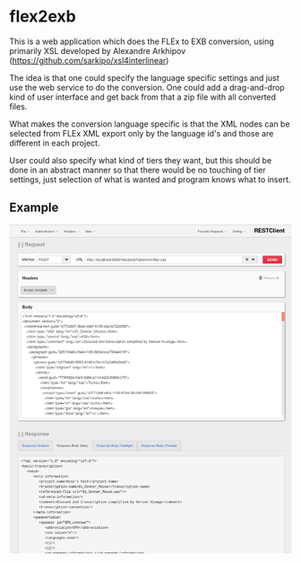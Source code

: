 # flex2exb
This is a web application which does the FLEx to EXB conversion, using primarily XSL developed by Alexandre Arkhipov (https://github.com/sarkipo/xsl4interlinear)

The idea is that one could specify the language specific settings and just use the web service to do the conversion. One could add a drag-and-drop kind of user interface and get back from that a zip file with all converted files.

What makes the conversion language specific is that the XML nodes can be selected from FLEx XML export only by the language id's and those are different in each project.

User could also specify what kind of tiers they want, but this should be done in an abstract manner so that there would be no touching of tier settings, just selection of what is wanted and program knows what to insert.

## Example

![Example](https://raw.githubusercontent.com/hzsk/flex2exb/master/rest_client_example.png)